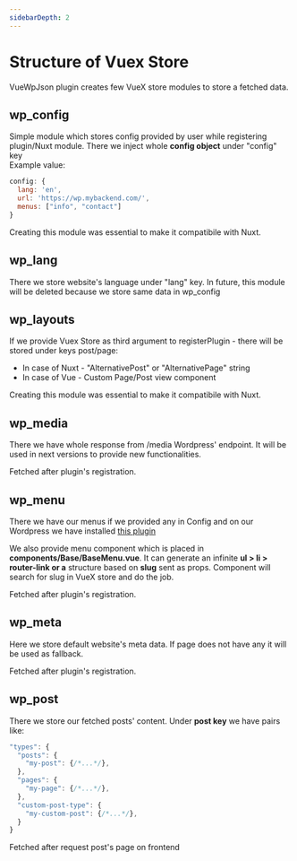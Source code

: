 ```yaml
---
sidebarDepth: 2
---
```


# Structure of Vuex Store

VueWpJson plugin creates few VueX store modules to store a fetched data.

## wp_config

Simple module which stores config provided by user while registering plugin/Nuxt module. There we inject whole **config object** under "config" key  
Example value:

```js
config: {
  lang: 'en',
  url: 'https://wp.mybackend.com/',
  menus: ["info", "contact"]
}
```

Creating this module was essential to make it compatibile with Nuxt.

## wp_lang

There we store website's language under "lang" key. In future, this module will be deleted because we store same data in wp_config

## wp_layouts

If we provide Vuex Store as third argument to registerPlugin - there will be stored under keys post/page:

- In case of Nuxt - "AlternativePost" or "AlternativePage" string
- In case of Vue - Custom Page/Post view component

Creating this module was essential to make it compatibile with Nuxt.

## wp_media

There we have whole response from /media Wordpress' endpoint. It will be used in next versions to provide new functionalities.

Fetched after plugin's registration.

## wp_menu

There we have our menus if we provided any in Config and on our Wordpress we have installed [this plugin](https://wordpress.org/plugins/wp-rest-api-v2-menus/)

We also provide menu component which is placed in **components/Base/BaseMenu.vue**.
It can generate an infinite **ul > li > router-link or a** structure based on **slug** sent as props. Component will search for slug in VueX store and do the job.

Fetched after plugin's registration.

## wp_meta

Here we store default website's meta data. If page does not have any it will be used as fallback.

Fetched after plugin's registration.

## wp_post

There we store our fetched posts' content. Under **post key** we have pairs like:

```js
"types": {
  "posts": {
    "my-post": {/*...*/},
  },
  "pages": {
    "my-page": {/*...*/},
  },
  "custom-post-type": {
    "my-custom-post": {/*...*/},
  }
}
```

Fetched after request post's page on frontend
